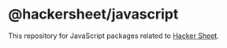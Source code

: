# @hackersheet/javascript

This repository for JavaScript packages related to [Hacker Sheet](https://hackersheet.com).
